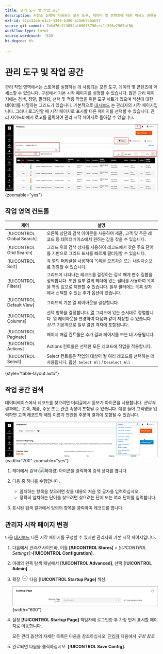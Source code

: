 ```yaml
---
title: 관리 도구 및 작업 공간
description: 저장소 실행에 사용되는 모든 도구, 데이터 및 콘텐츠에 대한 액세스 권한을 제공하는 관리 작업 영역에 대해 알아봅니다.
exl-id: 61cc53ab-e1c5-4349-b306-a15eb7c5ab57
source-git-commit: 7b6d70e2f3052af69075790cec1f396e2505bf8b
workflow-type: tm+mt
source-wordcount: '530'
ht-degree: 0%

---
```


# 관리 도구 및 작업 공간

관리 작업 영역에서는 스토어를 실행하는 데 사용되는 모든 도구, 데이터 및 콘텐츠에 액세스할 수 있습니다. 구성에서 기본 시작 페이지를 설정할 수 있습니다. 많은 관리 페이지에는 검색, 정렬, 필터링, 선택 및 적용 작업을 위한 도구 세트가 있으며 섹션에 대한 데이터를 나열하는 그리드가 있습니다. 기본적으로 [대시보드](admin-dashboard.md) 는 관리자의 시작 페이지입니다. 그러나 로그인할 때 시작 페이지로 표시할 다른 페이지를 선택할 수 있습니다. 관리 사이드바에서 로고를 클릭하여 관리 시작 페이지로 돌아갈 수 있습니다.

![책임자 - 작업 공간](./assets/admin-workspace.png){zoomable=&quot;yes&quot;}

## 작업 영역 컨트롤

| 제어 | 설명 |
|--- |--- |
| [!UICONTROL Global Search] | 오른쪽 상단의 검색 아이콘을 사용하여 제품, 고객 및 주문 레코드 등 데이터베이스에서 원하는 값을 찾을 수 있습니다. |
| [!UICONTROL Grid Search] | 그리드 위의 검색 상자를 사용하여 레코드에서 찾은 주요 단어를 기반으로 그리드 표시를 빠르게 필터링할 수 있습니다. |
| [!UICONTROL Sort] | 각 열의 머리글을 사용하여 목록을 오름차순 또는 내림차순으로 정렬할 수 있습니다. |
| [!UICONTROL Filters] | 그리드에 나타나는 레코드를 결정하는 검색 매개 변수 집합을 정의합니다. 또한 일부 열의 헤더에 있는 필터를 사용하여 목록을 특정 값으로 제한할 수 있습니다. 일부 필터에는 목록 상자에서 선택할 수 있는 추가 옵션이 있습니다. |
| [!UICONTROL Default View] | 그리드의 기본 열 레이아웃을 결정합니다. |
| [!UICONTROL Columns] | 선택 항목을 결정합니다. [열](admin-grid-controls.md) 그리드에 있는 순서대로 정렬합니다. 열 레이아웃을 변경하여 다음과 같이 저장할 수 있습니다 _보기_. 기본적으로 일부 열만 격자에 포함됩니다. |
| [!UICONTROL Paginate] | 페이지 매김 컨트롤은 추가 결과 페이지를 보는 데 사용됩니다. |
| [!UICONTROL Actions] | Actions 컨트롤은 선택한 모든 레코드에 작업을 적용합니다. |
| [!UICONTROL Select] | Select 컨트롤은 작업의 대상이 될 여러 레코드를 선택하는 데 사용됩니다. 옵션: `Select All` / `Deselect All` |

{style="table-layout:auto"}

## 작업 공간 검색

데이터베이스에서 레코드를 찾으려면 머리글에서 돋보기 아이콘을 사용합니다. _관리자_. 결과에는 고객, 제품, 주문 또는 관련 속성이 포함될 수 있습니다. 예를 들어 고객명을 입력하면 고객 레코드와 해당 이름과 연관된 주문이 결과에 포함될 수 있습니다.

![관리자 검색 도구](./assets/admin-search.png){width="700" zoomable="yes"}

1. 헤더에서 _검색_ (![확대경](../assets/icon-magnify-search.png)) 아이콘을 클릭하여 검색 상자를 엽니다.

1. 다음 중 하나를 수행합니다.

   - 일치하는 항목을 찾으려면 찾을 내용의 처음 몇 글자를 입력하십시오.
   - 정확히 일치하는 단어를 찾으려면 찾으려는 단어 또는 여러 단어를 입력합니다.

1. 표시된 검색 결과에서 임의의 항목을 클릭하여 레코드를 엽니다.

## 관리자 시작 페이지 변경

다음 [대시보드](admin-workspace.md#the-dashboard) 다른 시작 페이지를 구성할 수 있지만 관리자의 기본 시작 페이지입니다.

1. 다음에서 _관리자_ 사이드바, 이동 **[!UICONTROL Stores]** > _[!UICONTROL Settings]_>**[!UICONTROL Configuration]**.

1. 아래의 왼쪽 탐색 패널에서 **[!UICONTROL Advanced]**, 선택 **[!UICONTROL Admin]**.

1. 확장 ![확장 선택기](../assets/icon-display-expand.png) 다음 **[!UICONTROL Startup Page]** 섹션.

   ![고급 구성 - 관리자 시작 페이지 설정](./assets/admin-startup-page.png){width="600"}

1. 설정 **[!UICONTROL Startup Page]** 책임자에 로그인한 후 가장 먼저 표시할 페이지로 이동합니다.

   모든 관리 옵션의 자세한 목록은 다음을 참조하십시오. [관리자](../configuration-reference/advanced/admin.md) 다음에서 _구성 참조_.

1. 완료되면 다음을 클릭하십시오. **[!UICONTROL Save Config]**.
